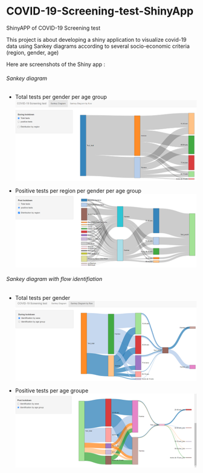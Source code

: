 # COVID-19-Screening-test-ShinyApp
 ShinyAPP of COVID-19 Screening test

This project is about developing a shiny application to visualize covid-19 data using Sankey diagrams according to several socio-economic criteria (region, gender, age)

Here are screenshots of the Shiny app :

###### Sankey diagram

- Total tests per gender per age group
![total_test_gender_age](total_test_gender_age.png)

- Positive tests per region per gender per age group
![positive_tests_reg_gender_age_PL](positive_tests_reg_gender_age_PL.png)

###### Sankey diagram with flow identifiation

- Total tests per gender
![total_tests_by_gender.png](total_tests_by_gender.png)

- Positive tests per age groupe
![positive_test_byage.png](positive_test_byage.png)
